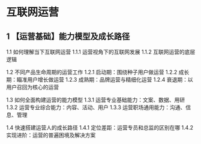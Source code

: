 # 互联网运营
## 1 【运营基础】能力模型及成长路径
1.1 如何理解当下互联网运营
1.1.1 运营视角下的互联网发展
1.1.2 互联网运营的底层逻辑

1.2 不同产品生命周期的运营工作
1.2.1 启动期：围绕种子用户做运营
1.2.2 成长期：瞄准用户增长做运营
1.2.3 成熟期：品牌运营与精细化运营
1.2.4 衰退期：以用户召回为核心的运营

1.3 如何全面构建运营的能力模型
1.3.1 运营专业基础能力：文案、数据、用研
1.3.2 运营专业综合能力：内容、活动、用户
1.3.3 运营职场通用能力：沟通、信息、管理

1.4 快速搭建运营人的成长路径
1.4.1 定位差距：运营专员和总监的区别在哪
1.4.2 实现进阶：运营的普遍困境及解决方案
